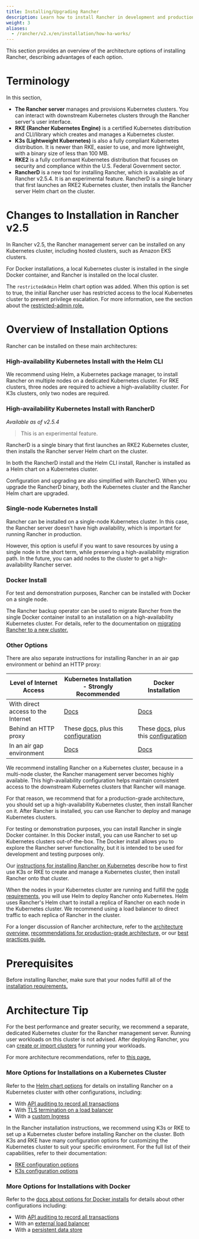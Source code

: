 ```yaml
---
title: Installing/Upgrading Rancher
description: Learn how to install Rancher in development and production environments. Read about single node and high availability installation
weight: 3
aliases:
  - /rancher/v2.x/en/installation/how-ha-works/
---
```


This section provides an overview of the architecture options of installing Rancher, describing advantages of each option.

# Terminology

In this section,

- **The Rancher server** manages and provisions Kubernetes clusters. You can interact with downstream Kubernetes clusters through the Rancher server's user interface.
- **RKE (Rancher Kubernetes Engine)** is a certified Kubernetes distribution and CLI/library which creates and manages a Kubernetes cluster.
- **K3s (Lightweight Kubernetes)** is also a fully compliant Kubernetes distribution. It is newer than RKE, easier to use, and more lightweight, with a binary size of less than 100 MB.
- **RKE2** is a fully conformant Kubernetes distribution that focuses on security and compliance within the U.S. Federal Government sector.
- **RancherD** is a new tool for installing Rancher, which is available as of Rancher v2.5.4. It is an experimental feature. RancherD is a single binary that first launches an RKE2 Kubernetes cluster, then installs the Rancher server Helm chart on the cluster.

# Changes to Installation in Rancher v2.5

In Rancher v2.5, the Rancher management server can be installed on any Kubernetes cluster, including hosted clusters, such as Amazon EKS clusters.

For Docker installations, a local Kubernetes cluster is installed in the single Docker container, and Rancher is installed on the local cluster.

The `restrictedAdmin` Helm chart option was added. When this option is set to true, the initial Rancher user has restricted access to the local Kubernetes cluster to prevent privilege escalation. For more information, see the section about the [restricted-admin role.]({{<baseurl>}}/rancher/v2.x/en/admin-settings/rbac/global-permissions/#restricted-admin)

# Overview of Installation Options

Rancher can be installed on these main architectures:

### High-availability Kubernetes Install with the Helm CLI

We recommend using Helm, a Kubernetes package manager, to install Rancher on multiple nodes on a dedicated Kubernetes cluster. For RKE clusters, three nodes are required to achieve a high-availability cluster. For K3s clusters, only two nodes are required.

### High-availability Kubernetes Install with RancherD

_Available as of v2.5.4_

> This is an experimental feature.

RancherD is a single binary that first launches an RKE2 Kubernetes cluster, then installs the Rancher server Helm chart on the cluster.

In both the RancherD install and the Helm CLI install, Rancher is installed as a Helm chart on a Kubernetes cluster.

Configuration and upgrading are also simplified with RancherD. When you upgrade the RancherD binary, both the Kubernetes cluster and the Rancher Helm chart are upgraded.

### Single-node Kubernetes Install

Rancher can be installed on a single-node Kubernetes cluster. In this case, the Rancher server doesn't have high availability, which is important for running Rancher in production.

However, this option is useful if you want to save resources by using a single node in the short term, while preserving a high-availability migration path. In the future, you can add nodes to the cluster to get a high-availability Rancher server.

### Docker Install 

For test and demonstration purposes, Rancher can be installed with Docker on a single node.

The Rancher backup operator can be used to migrate Rancher from the single Docker container install to an installation on a high-availability Kubernetes cluster. For details, refer to the documentation on [migrating Rancher to a new cluster.]({{<baseurl>}}/rancher/v2.x/en/backups/v2.5/migrating-rancher/)

### Other Options

There are also separate instructions for installing Rancher in an air gap environment or behind an HTTP proxy:

| Level of Internet Access           | Kubernetes Installation - Strongly Recommended                | Docker Installation                             |
| ---------------------------------- | ------------------------------ | ---------- |
| With direct access to the Internet | [Docs]({{<baseurl>}}/rancher/v2.x/en/installation/install-rancher-on-k8s/) | [Docs]({{<baseurl>}}/rancher/v2.x/en/installation/other-installation-methods/single-node-docker)                                                                                     |
| Behind an HTTP proxy                | These [docs,]({{<baseurl>}}/rancher/v2.x/en/installation/install-rancher-on-k8s/) plus this [configuration]({{<baseurl>}}/rancher/v2.x/en/installation/install-rancher-on-k8s/chart-options/#http-proxy) |  These [docs,]({{<baseurl>}}/rancher/v2.x/en/installation/other-installation-methods/single-node-docker) plus this [configuration]({{<baseurl>}}/rancher/v2.x/en/installation/other-installation-methods/single-node-docker/proxy/) |
| In an air gap environment          | [Docs]({{<baseurl>}}/rancher/v2.x/en/installation/other-installation-methods/air-gap)                                                                                                                               | [Docs]({{<baseurl>}}/rancher/v2.x/en/installation/other-installation-methods/air-gap)                                                                                         |

We recommend installing Rancher on a Kubernetes cluster, because in a multi-node cluster, the Rancher management server becomes highly available. This high-availability configuration helps maintain consistent access to the downstream Kubernetes clusters that Rancher will manage.

For that reason, we recommend that for a production-grade architecture, you should set up a high-availability Kubernetes cluster, then install Rancher on it. After Rancher is installed, you can use Rancher to deploy and manage Kubernetes clusters.

For testing or demonstration purposes, you can install Rancher in single Docker container. In this Docker install, you can use Rancher to set up Kubernetes clusters out-of-the-box. The Docker install allows you to explore the Rancher server functionality, but it is intended to be used for development and testing purposes only.

Our [instructions for installing Rancher on Kubernetes]({{<baseurl>}}/rancher/v2.x/en/installation/install-rancher-on-k8s) describe how to first use K3s or RKE to create and manage a Kubernetes cluster, then install Rancher onto that cluster.

When the nodes in your Kubernetes cluster are running and fulfill the [node requirements,]({{<baseurl>}}/rancher/v2.x/en/installation/requirements) you will use Helm to deploy Rancher onto Kubernetes. Helm uses Rancher's Helm chart to install a replica of Rancher on each node in the Kubernetes cluster. We recommend using a load balancer to direct traffic to each replica of Rancher in the cluster.

For a longer discussion of Rancher architecture, refer to the [architecture overview,]({{<baseurl>}}/rancher/v2.x/en/overview/architecture) [recommendations for production-grade architecture,]({{<baseurl>}}/rancher/v2.x/en/overview/architecture-recommendations) or our [best practices guide.]({{<baseurl>}}/rancher/v2.x/en/best-practices/deployment-types)

# Prerequisites
Before installing Rancher, make sure that your nodes fulfill all of the [installation requirements.]({{<baseurl>}}/rancher/v2.x/en/installation/requirements/)

# Architecture Tip

For the best performance and greater security, we recommend a separate, dedicated Kubernetes cluster for the Rancher management server. Running user workloads on this cluster is not advised. After deploying Rancher, you can [create or import clusters]({{<baseurl>}}/rancher/v2.x/en/cluster-provisioning/) for running your workloads.

For more architecture recommendations, refer to [this page.]({{<baseurl>}}/rancher/v2.x/en/overview/architecture-recommendations)

### More Options for Installations on a Kubernetes Cluster

Refer to the [Helm chart options]({{<baseurl>}}/rancher/v2.x/en/installation/resources/chart-options/) for details on installing Rancher on a Kubernetes cluster with other configurations, including:

- With [API auditing to record all transactions]({{<baseurl>}}/rancher/v2.x/en/installation/install-rancher-on-k8s/chart-options/#api-audit-log)
- With [TLS termination on a load balancer]({{<baseurl>}}/rancher/v2.x/en/installation/install-rancher-on-k8s/chart-options/#external-tls-termination)
- With a [custom Ingress]({{<baseurl>}}/rancher/v2.x/en/installation/install-rancher-on-k8s/chart-options/#customizing-your-ingress)

In the Rancher installation instructions, we recommend using K3s or RKE to set up a Kubernetes cluster before installing Rancher on the cluster. Both K3s and RKE have many configuration options for customizing the Kubernetes cluster to suit your specific environment. For the full list of their capabilities, refer to their documentation:

- [RKE configuration options]({{<baseurl>}}/rke/latest/en/config-options/)
- [K3s configuration options]({{<baseurl>}}/k3s/latest/en/installation/install-options/)

### More Options for Installations with Docker

Refer to the [docs about options for Docker installs]({{<baseurl>}}/rancher/v2.x/en/installation/other-installation-methods/single-node-docker) for details about other configurations including:

- With [API auditing to record all transactions]({{<baseurl>}}/rancher/v2.x/en/installation/other-installation-methods/single-node-docker/advanced/#api-audit-log)
- With an [external load balancer]({{<baseurl>}}/rancher/v2.x/en/installation/options/single-node-install-external-lb/)
- With a [persistent data store]({{<baseurl>}}/rancher/v2.x/en/installation/other-installation-methods/single-node-docker/advanced/#persistent-data)
